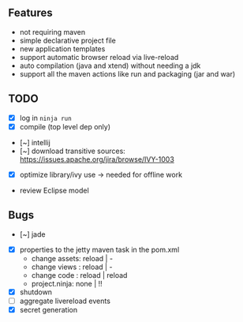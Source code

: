 ## Features
  - not requiring maven
  - simple declarative project file
  - new application templates
  - support automatic browser reload via live-reload
  - auto compilation (java and xtend) without needing a jdk
  - support all the maven actions like run and packaging (jar and war)

## TODO
  - [x] log in `ninja run`
  - [x] compile (top level dep only)
  - [~] intellij
  - [~] download transitive sources: https://issues.apache.org/jira/browse/IVY-1003
  - [x] optimize library/ivy use -> needed for offline work
  - review Eclipse model

## Bugs
  - [~] jade
  - [x] properties to the jetty maven task in the pom.xml
     - change assets: reload | -
     - change views : reload | -
     - change code  : reload | reload
     - project.ninja: none   |   !!
  - [x] shutdown
  - [ ] aggregate livereload events
  - [x] secret generation